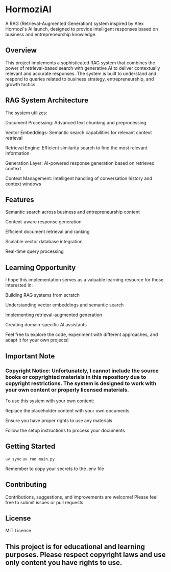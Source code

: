 # HormoziAI

A RAG (Retrieval-Augmented Generation) system inspired by Alex Hormozi's AI launch, designed to provide intelligent responses based on business and entrepreneurship knowledge.

## Overview

This project implements a sophisticated RAG system that combines the power of retrieval-based search with generative AI to deliver contextually relevant and accurate responses. The system is built to understand and respond to queries related to business strategy, entrepreneurship, and growth tactics.

## RAG System Architecture

The system utilizes:

Document Processing: Advanced text chunking and preprocessing

Vector Embeddings: Semantic search capabilities for relevant context retrieval

Retrieval Engine: Efficient similarity search to find the most relevant information

Generation Layer: AI-powered response generation based on retrieved context

Context Management: Intelligent handling of conversation history and context windows

## Features

Semantic search across business and entrepreneurship content

Context-aware response generation

Efficient document retrieval and ranking

Scalable vector database integration

Real-time query processing

## Learning Opportunity

I hope this implementation serves as a valuable learning resource for those interested in:

Building RAG systems from scratch

Understanding vector embeddings and semantic search

Implementing retrieval-augmented generation

Creating domain-specific AI assistants

Feel free to explore the code, experiment with different approaches, and adapt it for your own projects!

## Important Note

### Copyright Notice: Unfortunately, I cannot include the source books or copyrighted materials in this repository due to copyright restrictions. The system is designed to work with your own content or properly licensed materials.

To use this system with your own content:

Replace the placeholder content with your own documents

Ensure you have proper rights to use any materials

Follow the setup instructions to process your documents

## Getting Started

`uv sync`
`uv run main.py`

Remember to copy your secrets to the .env file

## Contributing

Contributions, suggestions, and improvements are welcome! Please feel free to submit issues or pull requests.

## License

MIT License

## This project is for educational and learning purposes. Please respect copyright laws and use only content you have rights to use.